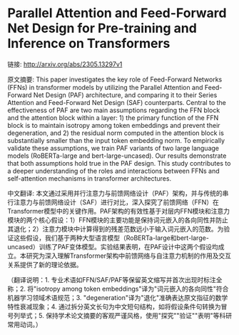 # Parallel Attention and Feed-Forward Net Design for Pre-training and Inference on Transformers

链接: http://arxiv.org/abs/2305.13297v1

原文摘要:
This paper investigates the key role of Feed-Forward Networks (FFNs) in
transformer models by utilizing the Parallel Attention and Feed-Forward Net
Design (PAF) architecture, and comparing it to their Series Attention and
Feed-Forward Net Design (SAF) counterparts. Central to the effectiveness of PAF
are two main assumptions regarding the FFN block and the attention block within
a layer: 1) the primary function of the FFN block is to maintain isotropy among
token embeddings and prevent their degeneration, and 2) the residual norm
computed in the attention block is substantially smaller than the input token
embedding norm. To empirically validate these assumptions, we train PAF
variants of two large language models (RoBERTa-large and bert-large-uncased).
Our results demonstrate that both assumptions hold true in the PAF design. This
study contributes to a deeper understanding of the roles and interactions
between FFNs and self-attention mechanisms in transformer architectures.

中文翻译:
本文通过采用并行注意力与前馈网络设计（PAF）架构，并与传统的串行注意力与前馈网络设计（SAF）进行对比，深入探究了前馈网络（FFN）在Transformer模型中的关键作用。PAF架构的有效性基于对层内FFN模块和注意力模块的两个核心假设：1）FFN模块的主要功能是保持词元嵌入的各向同性并防止其退化；2）注意力模块中计算得到的残差范数远小于输入词元嵌入的范数。为验证这些假设，我们基于两种大型语言模型（RoBERTa-large和bert-large-uncased）训练了PAF变体模型。实验结果表明，在PAF设计中这两个假设均成立。本研究为深入理解Transformer架构中前馈网络与自注意力机制的作用及交互关系提供了新的理论依据。

（翻译说明：1. 专业术语如FFN/SAF/PAF等保留英文缩写并首次出现时标注全称；2. 将"isotropy among token embeddings"译为"词元嵌入的各向同性"符合机器学习领域术语规范；3. "degeneration"译为"退化"准确表达原文指征的数学特性衰减现象；4. 通过拆分英文长句为中文短句结构，如将假设条件句转换为冒号列举式；5. 保持学术论文摘要的客观严谨风格，使用"探究""验证""表明"等科研常用动词。）
